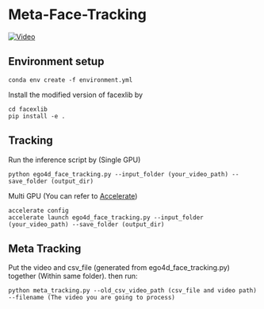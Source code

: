 # Meta-Face-Tracking
[![Video](https://img.youtube.com/vi/YOUR_VIDEO_ID/0.jpg)](https://github.com/Jason-user/Meta-Face-Tracking/blob/main/video.html)


## Environment setup
```
conda env create -f environment.yml
```

Install the modified version of facexlib by
```
cd facexlib
pip install -e .
```

## Tracking
Run the inference script by (Single GPU)
```
python ego4d_face_tracking.py --input_folder (your_video_path) --save_folder (output_dir)
```
Multi GPU (You can refer to [Accelerate](https://huggingface.co/docs/accelerate/basic_tutorials/notebook))

```
accelerate config
accelerate launch ego4d_face_tracking.py --input_folder (your_video_path) --save_folder (output_dir)
```

## Meta Tracking
Put the video and csv_file (generated from ego4d_face_tracking.py) together (Within same folder).
then run:
```
python meta_tracking.py --old_csv_video_path (csv_file and video path) --filename (The video you are going to process)
```

